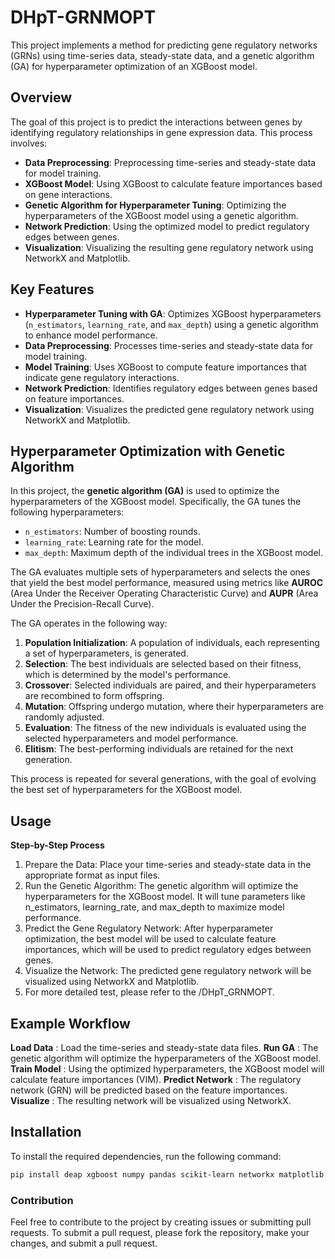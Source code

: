 # DHpT-GRNMOPT 

This project implements a method for predicting gene regulatory networks (GRNs) using time-series data, steady-state data, and a genetic algorithm (GA) for hyperparameter optimization of an XGBoost model.

## Overview

The goal of this project is to predict the interactions between genes by identifying regulatory relationships in gene expression data. This process involves:

- **Data Preprocessing**: Preprocessing time-series and steady-state data for model training.
- **XGBoost Model**: Using XGBoost to calculate feature importances based on gene interactions.
- **Genetic Algorithm for Hyperparameter Tuning**: Optimizing the hyperparameters of the XGBoost model using a genetic algorithm.
- **Network Prediction**: Using the optimized model to predict regulatory edges between genes.
- **Visualization**: Visualizing the resulting gene regulatory network using NetworkX and Matplotlib.

## Key Features

- **Hyperparameter Tuning with GA**: Optimizes XGBoost hyperparameters (`n_estimators`, `learning_rate`, and `max_depth`) using a genetic algorithm to enhance model performance.
- **Data Preprocessing**: Processes time-series and steady-state data for model training.
- **Model Training**: Uses XGBoost to compute feature importances that indicate gene regulatory interactions.
- **Network Prediction**: Identifies regulatory edges between genes based on feature importances.
- **Visualization**: Visualizes the predicted gene regulatory network using NetworkX and Matplotlib.

## Hyperparameter Optimization with Genetic Algorithm

In this project, the **genetic algorithm (GA)** is used to optimize the hyperparameters of the XGBoost model. Specifically, the GA tunes the following hyperparameters:

- `n_estimators`: Number of boosting rounds.
- `learning_rate`: Learning rate for the model.
- `max_depth`: Maximum depth of the individual trees in the XGBoost model.

The GA evaluates multiple sets of hyperparameters and selects the ones that yield the best model performance, measured using metrics like **AUROC** (Area Under the Receiver Operating Characteristic Curve) and **AUPR** (Area Under the Precision-Recall Curve).

The GA operates in the following way:

1. **Population Initialization**: A population of individuals, each representing a set of hyperparameters, is generated.
2. **Selection**: The best individuals are selected based on their fitness, which is determined by the model's performance.
3. **Crossover**: Selected individuals are paired, and their hyperparameters are recombined to form offspring.
4. **Mutation**: Offspring undergo mutation, where their hyperparameters are randomly adjusted.
5. **Evaluation**: The fitness of the new individuals is evaluated using the selected hyperparameters and model performance.
6. **Elitism**: The best-performing individuals are retained for the next generation.

This process is repeated for several generations, with the goal of evolving the best set of hyperparameters for the XGBoost model.


## Usage
**Step-by-Step Process** 

1. Prepare the Data: Place your time-series and steady-state data in the appropriate format as input files.
2. Run the Genetic Algorithm: The genetic algorithm will optimize the hyperparameters for the XGBoost model. It will tune parameters like n_estimators, learning_rate, and max_depth to maximize model performance.
3. Predict the Gene Regulatory Network: After hyperparameter optimization, the best model will be used to calculate feature importances, which will be used to predict regulatory edges between genes.
4. Visualize the Network: The predicted gene regulatory network will be visualized using NetworkX and Matplotlib.
5. For more detailed test, please refer to the /DHpT_GRNMOPT.



## Example Workflow
**Load Data** : Load the time-series and steady-state data files.
**Run GA** : The genetic algorithm will optimize the hyperparameters of the XGBoost model.
**Train Model** : Using the optimized hyperparameters, the XGBoost model will calculate feature importances (VIM).
**Predict Network** : The regulatory network (GRN) will be predicted based on the feature importances.
**Visualize** : The resulting network will be visualized using NetworkX.


## Installation

To install the required dependencies, run the following command:

```bash
pip install deap xgboost numpy pandas scikit-learn networkx matplotlib
```

### Contribution
Feel free to contribute to the project by creating issues or submitting pull requests. To submit a pull request, please fork the repository, make your changes, and submit a pull request.
